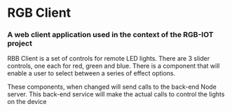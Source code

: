 # RGB Client

### A web client application used in the context of the RGB-IOT project 

RBB Client is a set of controls for remote LED lights.
There are 3 slider controls, one each for red, green and blue.
There is a component that will enable a user to select between a series of effect options.

These components, when changed will send calls to the back-end Node server.
This back-end service will make the actual calls to control the lights on the device
